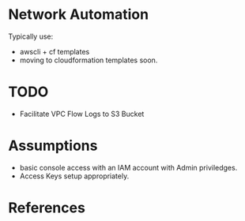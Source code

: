 
# Network Automation
Typically use:
- awscli + cf templates
- moving to cloudformation templates soon.


# TODO
- Facilitate VPC Flow Logs to S3 Bucket



# Assumptions
- basic console access with an IAM account with Admin priviledges.
- Access Keys setup appropriately.

# References




